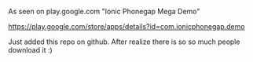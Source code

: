 As seen on play.google.com "Ionic Phonegap Mega Demo"

https://play.google.com/store/apps/details?id=com.ionicphonegap.demo

Just added this repo on github. After realize there is so so much people download it :)

